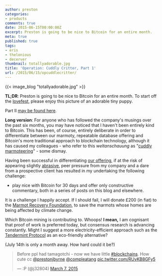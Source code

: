 ```yaml
---
author: preston
categories:
- products
comments: true
date: 2015-06-15T00:00:00Z
excerpt: Preston is going to be nice to Bitcoin for an entire month.
meta: true
published: true
tags:
- eris
- thelonious
- decerver
thumbnail: totallyadorable.jpg
title: 'Operation: Cuddly Critter, Part 1'
url: /2015/06/15/opcuddlecritter/
---
```


{{< image_blog "totallyadorable.jpg" >}}

**TL;DR**: Preston is going to be nice to Bitcoin for an entire month. To start off the [lovefest](https://twitter.com/polemitis/status/610552511779446784), please enjoy this picture of an adorable tiny puppy.

Part II [may be found here](https://db.erisindustries.com/distributed%20systems/2015/06/16/tbtm/).

**Long version**: For anyone who has followed the company's musings over the past six months, you may have noticed that I haven't been entirely kind to Bitcoin. This has been, of course, entirely deliberate in order to differentiate between our marmoty, repeatable database offering and Bitcoin's more traditional approach to blockchain technology, although it has caused my colleagues - who refer to this _weltanschauung_ as "[cuddly marmoteering](https://eng.erisindustries.com/blockchain/2015/04/30/on-blockchains/)" - some dismay.

Having been successful in differentiating [our offering](https://erisindustries.com), if at the risk of appearing slightly [abrasive](http://prestonbyrne.com/2015/04/08/blockchain-without-bitcoin-is-now-a-thing/), peer pressure from my company and a dare from a prospective client has resulted in my undertaking the following challenge:

* play nice with Bitcoin for 30 days and offer only constructive commentary, both in a series of posts on this blog and elsewhere.

It is a challenge I happily accept. If I should fail, I will donate £200 (in fiat) to the [Marmot Recovery Foundation](https://marmots.org), to save the marmots whose homes are being affected by climate change.

Which Bitcoin mining is contributing to. Whoops! **I mean,** I am cognisant that proof of work is preferred today, but consensus research is advancing constantly. Might I suggest a more electricity-efficient approach such as the [Tendermint Protocol](http://tendermint.com/) as an eco-friendly alternative?

(July 14th is only a month away. How hard could it be?)

<blockquote class="twitter-tweet" lang="en"><p>Before ppl had tamagotchi - now we have little <a href="https://twitter.com/hashtag/blockchains?src=hash">#blockchains</a>. How cute cc <a href="https://twitter.com/prestonjbyrne">@prestonjbyrne</a> <a href="https://twitter.com/compleatang">@compleatang</a> <a href="http://t.co/RUvKB8GFy5">pic.twitter.com/RUvKB8GFy5</a></p>&mdash; :P (@j32804) <a href="https://twitter.com/j32804/status/574165653197881345">March 7, 2015</a></blockquote>
<script async src="//platform.twitter.com/widgets.js" charset="utf-8"></script>
